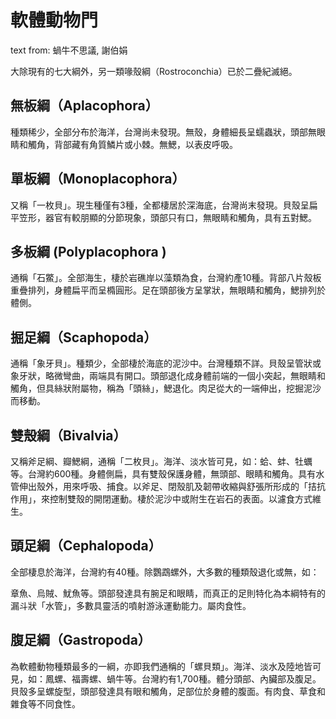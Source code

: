 # 軟體動物門

text from: 蝸牛不思議, 謝伯娟

大除現有的七大綱外，另一類喙殼綱（Rostroconchia）已於二疊紀滅絕。

## 無板綱（Aplacophora）

種類稀少，全部分布於海洋，台灣尚未發現。無殼，身體細長呈蠕蟲狀，頭部無眼睛和觸角，背部藏有角質鱗片或小棘。無鰓，以表皮呼吸。


## 單板綱（Monoplacophora）

又稱「一枚貝」。現生種僅有3種，全都棲居於深海底，台灣尚末發現。貝殼呈扁平笠形，器官有較朋顯的分節現象，頭部只有口，無眼睛和觸角，具有五對鰓。

## 多板綱 (Polyplacophora )

通稱「石鱉」。全部海生，棲於岩礁岸以藻類為食，台灣約產10種。背部八片殼板重疊排列，身體扁平而呈橢圓形。足在頭部後方呈掌狀，無眼睛和觸角，鰓排列於體側。

## 掘足綱（Scaphopoda）

通稱「象牙貝」。種類少，全部棲於海底的泥沙中。台灣種類不詳。貝殼呈管狀或象牙狀，略微彎曲，兩端具有開口。頭部退化成身體前端的一個小突起，無眼睛和觸角，但具絲狀附屬物，稱為「頭絲」，鰓退化。肉足從大的一端伸出，挖掘泥沙而移動。

## 雙殼綱（Bivalvia）

又稱斧足綱、瓣鰓綱，通稱「二枚貝」。海洋、淡水皆可見，如：蛤、蚌、牡蠣等。台灣約600種。身體側扁，具有雙殼保護身體，無頭部、眼睛和觸角。具有水管伸出殼外，用來呼吸、捕食。以斧足、閉殼肌及韌帶收縮與舒張所形成的「拮抗作用」，來控制雙殼的開閉運動。棲於泥沙中或附生在岩石的表面。以濾食方式維生。

## 頭足綱（Cephalopoda）

全部棲息於海洋，台灣約有40種。除鸚鵡螺外，大多數的種類殼退化或無，如：

章魚、烏賊、魷魚等。頭部發達具有腕足和眼睛，而真正的足則特化為本綱特有的漏斗狀「水管」，多數具靈活的噴射游泳運動能力。屬肉食性。

## 腹足綱（Gastropoda）

為軟體動物種類最多的一綱，亦即我們通稱的「螺貝類」。海洋、淡水及陸地皆可見，如：鳳螺、福壽螺、蝸牛等。台灣約有1,700種。體分頭部、內臟部及腹足。貝殼多呈螺旋型，頭部發達具有眼和觸角，足部位於身體的腹面。有肉食、草食和雜食等不同食性。
